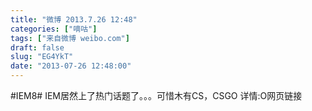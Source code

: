 ```yaml
---
title: "微博 2013.7.26 12:48"
categories: ["嘀咕"]
tags: ["来自微博 weibo.com"]
draft: false
slug: "EG4YkT"
date: "2013-07-26 12:48:00"
---
```


<p>#IEM8# IEM居然上了热门话题了。。。可惜木有CS，CSGO 详情:O网页链接 ​​​​</p>
